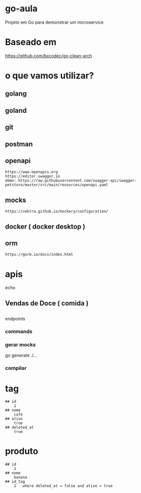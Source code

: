 # go-aula
Projeto em Go para demonstrar um microservice

# Baseado em
https://github.com/bxcodec/go-clean-arch


# o que vamos utilizar?

## golang
## goland
## git
## postman
## openapi
    https://www.openapis.org
    https://editor.swagger.io
    demo: https://raw.githubusercontent.com/swagger-api/swagger-petstore/master/src/main/resources/openapi.yaml
## mocks
    https://vektra.github.io/mockery/configuration/
## docker ( docker desktop )

## orm
    https://gorm.io/docs/index.html

# apis

echo

## Vendas de Doce ( comida )

##

endpoints

### commands


### gerar mocks

go generate ./...

### compilar


##
 # tag
    ## id    
        1
    ## nome
        cafe
    ## ativo
        true
    ## deleted_at
        true

 # produto
    ## id
        1
    ## nome 
        banana
    ## id_tag
        1   where deleted_at = false and ative = true